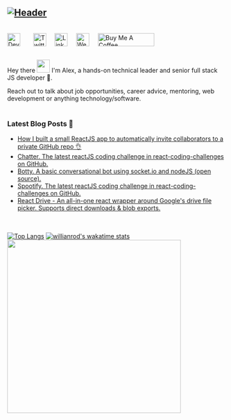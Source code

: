 [![Header](https://puu.sh/GMgQu/54f71d5c24.jpg "Header")](https://alexgurr.com)
<br/>
---
<br/>
<div style="display:flex;">
    <a href="https://dev.to/alexgurr" target="_blank"><img style="margin-right:10px;"src="https://encrypted-tbn0.gstatic.com/images?q=tbn%3AANd9GcTXoqIE31H6-G4dFj2NS1--t2-HDQOKdy9FSw&usqp=CAU" width="30" height="30" title="Dev To"></a>&nbsp;&nbsp;&nbsp;&nbsp;&nbsp;
     <a href="https://twitter.com/alexgurr" target="_blank"><img src="https://www.flaticon.com/svg/static/icons/svg/174/174876.svg" width="30" height="30" title="Twitter"></a>&nbsp;&nbsp;&nbsp;&nbsp;&nbsp;
     <a href="https://www.linkedin.com/in/alexgurr/" target="_blank"><img src="https://www.flaticon.com/svg/static/icons/svg/174/174857.svg" width="30" height="30" title="LinkedIn"></a>&nbsp;&nbsp;&nbsp;&nbsp;&nbsp;
     <a href="https://alexgurr.com" target="_blank"><img src="https://www.flaticon.com/svg/static/icons/svg/814/814513.svg" width="30" height="30" title="Website"></a>&nbsp;&nbsp;&nbsp;&nbsp;&nbsp;
    <a href="https://www.buymeacoffee.com/alexgurr" target="_blank"><img src="https://cdn.buymeacoffee.com/buttons/default-orange.png" alt="Buy Me A Coffee" height="30" width="130"></a>

</div><br/>

Hey there <img src="https://raw.githubusercontent.com/MartinHeinz/MartinHeinz/master/wave.gif" width="30px"> I'm Alex, a hands-on technical leader and senior full stack JS developer 🚀.<br/>

Reach out to talk about job opportunities, career advice, mentoring, web development or anything technology/software.<br/><br/>

### Latest Blog Posts 📖
<!-- BLOG-POST-LIST:START -->
- [How I built a small ReactJS app to automatically invite collaborators to a private GitHub repo 👌](https://dev.to/alexgurr/how-i-built-a-small-react-app-to-automatically-invite-collaborators-to-a-private-repo-28f3)
- [Chatter. The latest reactJS coding challenge in react-coding-challenges on GitHub.](https://dev.to/alexgurr/chatter-the-latest-reactjs-coding-challenge-in-react-coding-challenges-on-github-1kn4)
- [Botty. A basic conversational bot using socket.io and nodeJS (open source).](https://dev.to/alexgurr/botty-a-basic-conversational-bot-using-socket-io-and-nodejs-open-source-541d)
- [Spootify. The latest reactJS coding challenge in react-coding-challenges on GitHub.](https://dev.to/alexgurr/spootify-the-latest-reactjs-coding-challenge-in-react-coding-challenges-on-github-b8)
- [React Drive - An all-in-one react wrapper around Google's drive file picker. Supports direct downloads & blob exports.](https://dev.to/alexgurr/react-drive-an-all-in-one-react-wrapper-around-google-s-drive-file-picker-supports-direct-downloads-blob-exports-4nlc)
<!-- BLOG-POST-LIST:END -->

<br/><br/>
[![Top Langs](https://github-readme-stats.vercel.app/api/top-langs/?username=alexgurr&layout=compact)](https://github.com/anuraghazra/github-readme-stats)
[![willianrod's wakatime stats](https://github-readme-stats.vercel.app/api/wakatime?username=alexgurr&layout=compact)](https://github.com/anuraghazra/github-readme-stats)
<img src="https://puu.sh/GMi1R/b2631725f8.gif" height="400" width="400">

